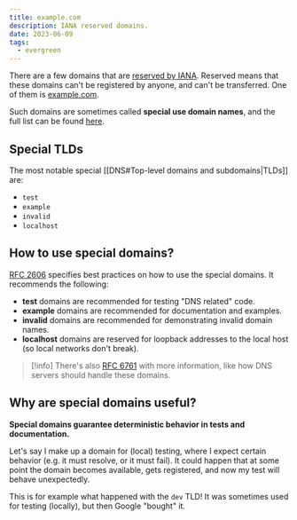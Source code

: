 ```yaml
---
title: example.com
description: IANA reserved domains.
date: 2023-06-09
tags:
  - evergreen
---
```


There are a few domains that are [reserved by IANA](https://www.iana.org/domains/reserved). Reserved means that these domains can't be registered by anyone, and can't be transferred. One of them is [example.com](https://example.com/).

Such domains are sometimes called **special use domain names**, and the full list can be found [here](https://www.iana.org/assignments/special-use-domain-names/special-use-domain-names.xhtml).

## Special TLDs

The most notable special [[DNS#Top-level domains and subdomains|TLDs]] are:

- `test`
- `example`
- `invalid`
- `localhost`

## How to use special domains?

[RFC 2606](https://datatracker.ietf.org/doc/rfc2606/) specifies best practices on how to use the special domains. It recommends the following:

- **test** domains are recommended for testing "DNS related" code.
- **example** domains are recommended for documentation and examples.
- **invalid** domains are recommended for demonstrating invalid domain names.
- **localhost** domains are reserved for loopback addresses to the local host (so local networks don't break).

> [!info]
> There's also [RFC 6761](https://datatracker.ietf.org/doc/rfc6761/) with more information, like how DNS servers should handle these domains.

## Why are special domains useful?

**Special domains guarantee deterministic behavior in tests and documentation.**

Let's say I make up a domain for (local) testing, where I expect certain behavior (e.g. it must resolve, or it must fail). It could happen that at some point the domain becomes available, gets registered, and now my test will behave unexpectedly.

This is for example what happened with the `dev` TLD! It was sometimes used for testing (locally), but then Google "bought" it.
